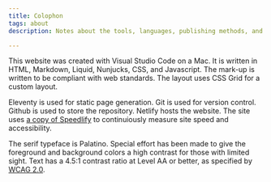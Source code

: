 ```yaml
---
title: Colophon
tags: about
description: Notes about the tools, languages, publishing methods, and assets used in the production of this website. 

---
```

 <span class="dropcap">T</span>his website was created with Visual Studio Code on a Mac. It is written in HTML, Markdown, Liquid, Nunjucks, CSS, and Javascript. The mark-up is written to be compliant with web standards. The layout uses CSS Grid for a custom layout. 
 
 Eleventy is used for static page generation. Git is used for version control. Github is used to store the repository. Netlify hosts the website. The site uses <a href="https://speedlify-joshcrain.netlify.app/" rel="noopener">a copy of Speedlify</a> to continuiously measure site speed and accessibility.

 The serif typeface is Palatino. Special effort has been made to give the foreground and background colors a high contrast for those with limited sight. Text has a 4.5:1 contrast ratio at Level AA or better, as specified by <a href="https://www.w3.org/TR/WCAG20/" rel="noopener">WCAG 2.0</a>. 
